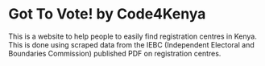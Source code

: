 Got To Vote! by Code4Kenya
==========================

This is a website to help people to easily find registration centres in Kenya. 
This is done using scraped data from the IEBC (Independent Electoral and Boundaries Commission) published PDF on registration centres.
